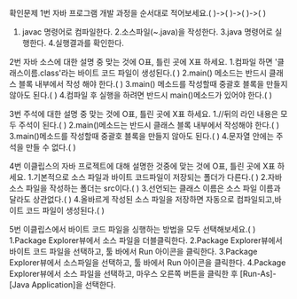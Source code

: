  확인문제
1번 자바 프로그램 개발 과정을 순서대로 적어보세요.(  )->(  )->(  )->(  )
 1. javac 명령어로 컴파일한다.
 2.소스파일(~.java)을 작성한다.
 3.java 명령어로 실행한다.
 4.실행결과를 확인한다.

2번 자바 소스에 대한 설명 중 맞는 것에 O표, 틀린 곳에 X표 하세요.
1.컴파일 하면 '클래스이름.class'라는 바이트 코드 파일이 생성된다.(  )
2.main() 메소드는 반드시 클래스 블록 내부에서 작성 해야 한다.(  )
3.main() 메소드를 작성할때 중괄호 블록을 만들지 않아도 된다.(  )
4.컴파일 후 실행을 하려면 반드시 main()메소드가 있어야 한다.(  )

3번 주석에 대한 설명 중 맞는 것에 O표, 틀린 곳에 X표 하세요.
1.//뒤의 라인 내용은 모두 주석이 된다.(  )
2.main()메소드는 반드시 클래스 블록 내부에서 작성해야 한다.(  )
3.main()메소드를 작성할때 중괄호 블록을 만들지 않아도 된다.(  )
4.문자열 안에는 주석을 만들 수 없다.(  )

4번 이클립스의 자바 프로젝트에 대해 설명한 것중에 맞는 것에 O표, 틀린 곳에 X표 하세요.
 1.기본적으로 소스 파일과 바이트 코드파일이 저장되는 폴더가 다른다.(  )
 2.자바 소스 파일을 작성하는 폴더는 src이다.(  )
 3.선언되는 클래스 이름은 소스 파일 이름과 달라도 상관없다.(  )
 4.올바르게 작성된 소스 파일을 저장하면 자동으로 컴파일되고,바이트 코드 파일이 생성된다.(  )
 
5번 이클립스에서 바이트 코드 파일을 싱행하는 방법을 모두 선택해보세요.(   )
 1.Package Explorer뷰에서 소스 파일을 더블클릭한다.
 2.Package Explorer뷰에서 바이트 코드 파일을 선택하고, 툴 바에서 Run 아이콘을 클릭한다.
 3.Package Explorer뷰에서 소스파일을 선택하고, 툴 바에서 Run 아이콘을 클릭한다.
 4.Package Explorer뷰에서 소스 파일을 선택하고, 마우스 오른쪽 버튼을 클릭한 후 [Run-As]-[Java Application]을 선택한다.